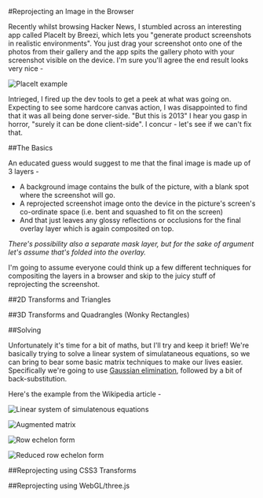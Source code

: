 #Reprojecting an Image in the Browser

Recently whilst browsing Hacker News, I stumbled across an interesting app called PlaceIt by Breezi, which lets you "generate product screenshots in realistic environments". You just drag your screenshot onto one of the photos from their gallery and the app spits the gallery photo with your screenshot visible on the device. I'm sure you'll agree the end result looks very nice -

![PlaceIt example](placeit-example.png)

Intrieged, I fired up the dev tools to get a peek at what was going on. Expecting to see some hardcore canvas action, I was disappointed to find that it was all being done server-side. "But this is 2013" I hear you gasp in horror, "surely it can be done client-side". I concur - let's see if we can't fix that.

##The Basics

An educated guess would suggest to me that the final image is made up of 3 layers -
* A background image contains the bulk of the picture, with a blank spot where the screenshot will go. 
* A reprojected screenshot image onto the device in the picture's screen's co-ordinate space (i.e. bent and squashed to fit on the screen) 
* And that just leaves any glossy reflections or occlusions for the final overlay layer which is again composited on top.

_There's possibility also a separate mask layer, but for the sake of argument let's assume that's folded into the overlay._

I'm going to assume everyone could think up a few different techniques for compositing the layers in a browser and skip to the juicy stuff of reprojecting the screenshot.

##2D Transforms and Triangles

##3D Transforms and Quadrangles (Wonky Rectangles)

##Solving

Unfortunately it's time for a bit of maths, but I'll try and keep it brief! We're basically trying to solve a linear system of simulataneous equations, so we can bring to bear some basic matrix techniques to make our lives easier. Specifically we're going to use [Gaussian elimination](http://en.wikipedia.org/wiki/Gaussian_elimination), followed by a bit of back-substitution.

Here's the example from the Wikipedia article -

![Linear system of simulatenous equations](http://upload.wikimedia.org/math/a/f/0/af049b44d89484bcc6114dde940d4edc.png)

![Augmented matrix](http://upload.wikimedia.org/math/a/e/c/aec68ce94e1b6e1ff6ceec8b101fb1a8.png)

![Row echelon form](http://upload.wikimedia.org/math/b/5/c/b5c5821f745a153ecb193c7f329eaad5.png)

![Reduced row echelon form](http://upload.wikimedia.org/math/f/2/9/f2981fd8dffb705698e90dbcfcea25d5.png)

##Reprojecting using CSS3 Transforms

##Reprojecting using WebGL/three.js
